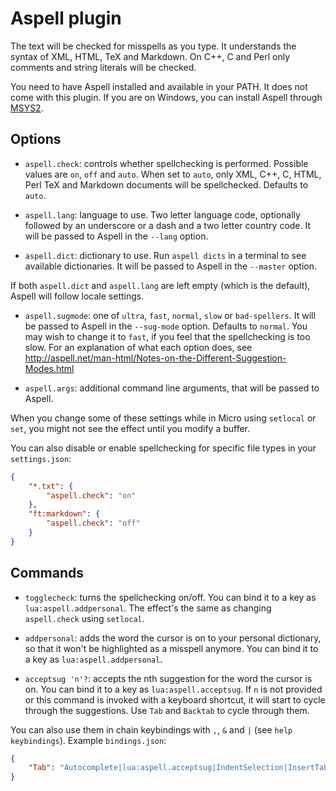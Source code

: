 # Aspell plugin

The text will be checked for misspells as you type. It understands the syntax
of XML, HTML, TeX and Markdown. On C++, C and Perl only comments and string
literals will be checked.

You need to have Aspell installed and available in your PATH. It does not come
with this plugin. If you are on Windows, you can install Aspell through
[MSYS2](https://www.msys2.org/).

## Options

* `aspell.check`: controls whether spellchecking is performed. Possible values
   are `on`, `off` and `auto`. When set to `auto`, only XML, C++, C, HTML, Perl
   TeX and Markdown documents will be spellchecked. Defaults to `auto`.

* `aspell.lang`: language to use. Two letter language code, optionally followed
   by an underscore or a dash and a two letter country code. It will be passed
   to Aspell in the `--lang` option.

* `aspell.dict`: dictionary to use. Run `aspell dicts` in a terminal to see
   available dictionaries. It will be passed to Aspell in the `--master` option.

If both `aspell.dict` and `aspell.lang` are left empty (which is the default),
Aspell will follow locale settings.

* `aspell.sugmode`: one of `ultra`, `fast`, `normal`, `slow` or `bad-spellers`.
   It will be passed to Aspell in the `--sug-mode` option. Defaults to `normal`.
   You may wish to change it to `fast`, if you feel that the spellchecking is
   too slow. For an explanation of what each option does, see
   http://aspell.net/man-html/Notes-on-the-Different-Suggestion-Modes.html

* `aspell.args`: additional command line arguments, that will be passed to
   Aspell.

When you change some of these settings while in Micro using `setlocal` or
`set`, you might not see the effect until you modify a buffer.

You can also disable or enable spellchecking for specific file types in your
`settings.json`:

```json
{
    "*.txt": {
        "aspell.check": "on"
    },
    "ft:markdown": {
        "aspell.check": "off"
    }
}
```

## Commands

* `togglecheck`: turns the spellchecking on/off. You can bind it to a key as
   `lua:aspell.addpersonal`. The effect's the same as changing `aspell.check`
   using `setlocal`.

* `addpersonal`: adds the word the cursor is on to your personal dictionary, so
   that it won't be highlighted as a misspell anymore. You can bind it to a key
   as `lua:aspell.addpersonal`.

* `acceptsug 'n'?`: accepts the nth suggestion for the word the cursor is on.
   You can bind it to a key as `lua:aspell.acceptsug`. If `n` is not provided or
   this command is invoked with a keyboard shortcut, it will start to cycle
   through the suggestions. Use `Tab` and `Backtab` to cycle through them.

You can also use them in chain keybindings with `,`, `&` and `|` (see
`help keybindings`). Example `bindings.json`:

```json
{
    "Tab": "Autocomplete|lua:aspell.acceptsug|IndentSelection|InsertTab"
}
```
